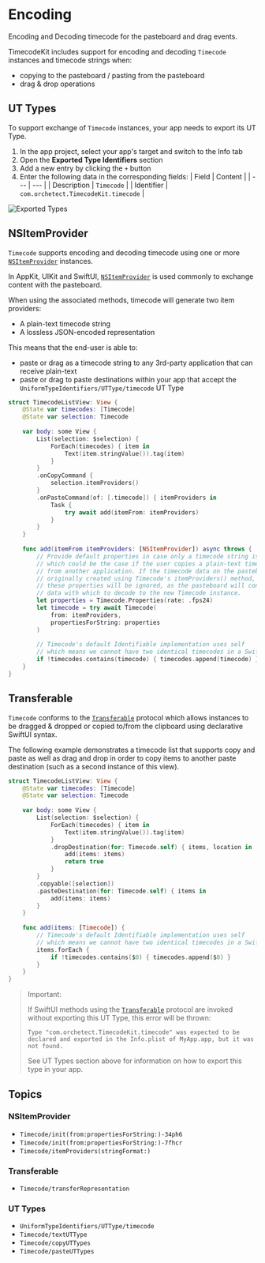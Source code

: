 # Encoding

Encoding and Decoding timecode for the pasteboard and drag events.

TimecodeKit includes support for encoding and decoding ``Timecode`` instances and timecode strings when:

- copying to the pasteboard / pasting from the pasteboard
- drag & drop operations

## UT Types

To support exchange of ``Timecode`` instances, your app needs to export its UT Type.

1. In the app project, select your app's target and switch to the Info tab
2. Open the **Exported Type Identifiers** section
3. Add a new entry by clicking the `+` button
4. Enter the following data in the corresponding fields:
   | Field | Content |
   | --- | --- |
   | Description | `Timecode` |
   | Identifier | `com.orchetect.TimecodeKit.timecode` |

![Exported Types](app-target-exported-types.png)

## NSItemProvider

``Timecode`` supports encoding and decoding timecode using one or more [`NSItemProvider`](https://developer.apple.com/documentation/foundation/nsitemprovider) instances.

In AppKit, UIKit and SwiftUI, [`NSItemProvider`](https://developer.apple.com/documentation/foundation/nsitemprovider) is used commonly to exchange content with the pasteboard.

When using the associated methods, timecode will generate two item providers:
- A plain-text timecode string
- A lossless JSON-encoded representation

This means that the end-user is able to:
- paste or drag as a timecode string to any 3rd-party application that can receive plain-text
- paste or drag to paste destinations within your app that accept the ``UniformTypeIdentifiers/UTType/timecode`` UT Type

```swift
struct TimecodeListView: View {
    @State var timecodes: [Timecode]
    @State var selection: Timecode
    
    var body: some View {
        List(selection: $selection) {
            ForEach(timecodes) { item in
                Text(item.stringValue()).tag(item)
            }
        }
        .onCopyCommand {
            selection.itemProviders()
        }
        .onPasteCommand(of: [.timecode]) { itemProviders in
            Task {
                try await add(itemFrom: itemProviders)
            }
        }
    }
    
    func add(itemFrom itemProviders: [NSItemProvider]) async throws {
        // Provide default properties in case only a timecode string is present,
        // which could be the case if the user copies a plain-text timecode string
        // from another application. If the timecode data on the pasteboard was
        // originally created using Timecode's itemProviders() method, then
        // these properties will be ignored, as the pasteboard will contain lossless
        // data with which to decode to the new Timecode instance.
        let properties = Timecode.Properties(rate: .fps24)
        let timecode = try await Timecode(
            from: itemProviders,
            propertiesForString: properties
        )
        
        // Timecode's default Identifiable implementation uses self
        // which means we cannot have two identical timecodes in a SwiftUI array
        if !timecodes.contains(timecode) { timecodes.append(timecode) }
    }
}
```

## Transferable

``Timecode`` conforms to the [`Transferable`](https://developer.apple.com/documentation/coretransferable/transferable) protocol which allows instances to be dragged & dropped or copied to/from the clipboard using declarative SwiftUI syntax.

The following example demonstrates a timecode list that supports copy and paste as well as drag and drop in order to copy items to another paste destination (such as a second instance of this view).

```swift
struct TimecodeListView: View {
    @State var timecodes: [Timecode]
    @State var selection: Timecode
    
    var body: some View {
        List(selection: $selection) {
            ForEach(timecodes) { item in
                Text(item.stringValue()).tag(item)
            }
            .dropDestination(for: Timecode.self) { items, location in
                add(items: items)
                return true
            }
        }
        .copyable([selection])
        .pasteDestination(for: Timecode.self) { items in
            add(items: items)
        }
    }
    
    func add(items: [Timecode]) {
        // Timecode's default Identifiable implementation uses self
        // which means we cannot have two identical timecodes in a SwiftUI array
        items.forEach {
            if !timecodes.contains($0) { timecodes.append($0) }
        }
    }
}
```

> Important:
>
> If SwiftUI methods using the [`Transferable`](https://developer.apple.com/documentation/coretransferable/transferable) protocol are invoked without exporting this UT Type, this error will be thrown:
> 
> `Type "com.orchetect.TimecodeKit.timecode" was expected to be declared and exported in the Info.plist of MyApp.app, but it was not found.`
> 
> See UT Types section above for information on how to export this type in your app. 

## Topics

### NSItemProvider

- ``Timecode/init(from:propertiesForString:)-34ph6``
- ``Timecode/init(from:propertiesForString:)-7fhcr``
- ``Timecode/itemProviders(stringFormat:)``

### Transferable

- ``Timecode/transferRepresentation``

### UT Types

- ``UniformTypeIdentifiers/UTType/timecode``
- ``Timecode/textUTType``
- ``Timecode/copyUTTypes``
- ``Timecode/pasteUTTypes``
